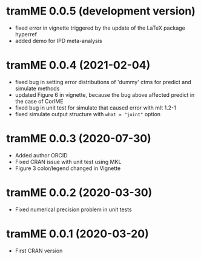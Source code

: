 # tramME 0.0.5 (development version)

* fixed error in vignette triggered by the update of the LaTeX package hyperref
* added demo for IPD meta-analysis 

# tramME 0.0.4 (2021-02-04)

* fixed bug in setting error distributions of 'dummy' ctms for predict and simulate methods 
* updated Figure 6 in vignette, because the bug above affected predict in the case of CorlME
* fixed bug in unit test for simulate that caused error with mlt 1.2-1 
* fixed simulate output structure with `what = "joint"` option 

# tramME 0.0.3 (2020-07-30)

* Added author ORCID
* Fixed CRAN issue with unit test using MKL
* Figure 3 color/legend changed in Vignette

# tramME 0.0.2 (2020-03-30)

* Fixed numerical precision problem in unit tests

# tramME 0.0.1 (2020-03-20)

* First CRAN version

